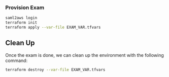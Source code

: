 ### Provision Exam
```bash
saml2aws login
terraform init
terraform apply --var-file EXAM_VAR.tfvars
```

## Clean Up
Once the exam is done, we can clean up the environment with the following command:
```bash
terraform destroy --var-file EXAM_VAR.tfvars
```
